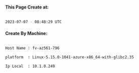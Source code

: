 
   
#### This Page Create at:

```bash

2023-07-07 - 08:48:29 UTC

```

#### Create By Machine:

```bash

Host Name : fv-az561-796

platform  : Linux-5.15.0-1041-azure-x86_64-with-glibc2.35

Ip Local  : 10.1.0.249

```

